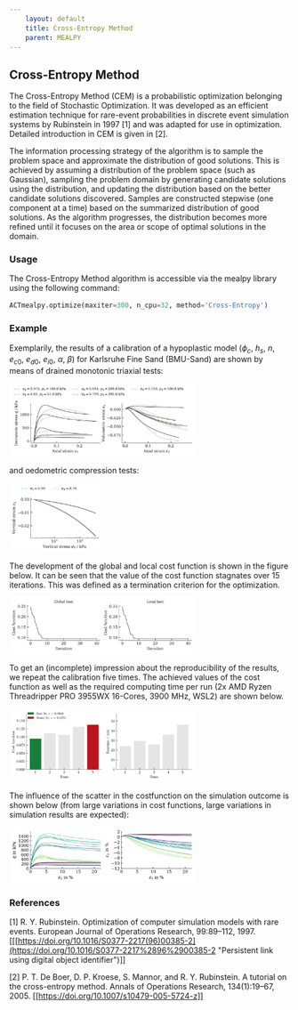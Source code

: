 ```yaml
---
    layout: default
    title: Cross-Entropy Method
    parent: MEALPY
---
```

## Cross-Entropy Method

The Cross-Entropy Method (CEM) is a probabilistic optimization belonging to the field of Stochastic Optimization. It was developed as an efficient estimation technique for rare-event probabilities in discrete event simulation systems by Rubinstein in 1997 [1] and was adapted for use in optimization. Detailed introduction in CEM is given in [2].

The information processing strategy of the algorithm is to sample the problem space and approximate the distribution of good solutions. This is achieved by assuming a distribution of the problem space (such as Gaussian), sampling the problem domain by generating candidate solutions using the distribution, and updating the distribution based on the better candidate solutions discovered. Samples are constructed stepwise (one component at a time) based on the summarized distribution of good solutions. As the algorithm progresses, the distribution becomes more refined until it focuses on the area or scope of optimal solutions in the domain.

### Usage
The Cross-Entropy Method algorithm is accessible via the mealpy library using the following command:
```python
ACTmealpy.optimize(maxiter=300, n_cpu=32, method='Cross-Entropy')
```
### Example
Exemplarily, the results of a calibration of a hypoplastic model ($\phi_c$, $h_s$, $n$, $e_{c0}$, $e_{d0}$, $e_{i0}$, $\alpha$, $\beta$) for Karlsruhe Fine Sand (BMU-Sand) are shown by means of drained monotonic triaxial tests:

<img src="./cem/triaxCD.png" alt="triaxCD" width="66%"/>

and oedometric compression tests:

<img src="./cem/oedometer.png" alt="oedometer" width="33%"/>

The development of the global and local cost function is shown in the figure below. It can be seen that the value of the cost function stagnates over 15 iterations. This was defined as a termination criterion for the optimization.

<img src="./cem/fitness_function.png" alt="fitness_function" width="66%"/>

To get an (incomplete) impression about the reproducibility of the results, we repeat the calibration five times. The achieved values of the cost function as well as the required computing time per run (2x AMD Ryzen Threadripper PRO 3955WX 16-Cores, 3900 MHz, WSL2) are shown below.

<img src="./cem/statistics.png" alt="statistics" width="66%"/>

The influence of the scatter in the costfunction on the simulation outcome is shown below (from large variations in cost functions, large variations in simulation results are expected):

<img src="./cem/triaxCD_all.png" alt="triaxCD_all" width="66%"/>

### References
[1] R. Y. Rubinstein. Optimization of computer simulation models with rare events. European Journal of Operations Research, 99:89–112, 1997. [[[https://doi.org/10.1016/S0377-2217(96)00385-2](https://doi.org/10.1016/S0377-2217%2896%2900385-2 "Persistent link using digital object identifier")]]

[2] P. T. De Boer, D. P. Kroese, S. Mannor, and R. Y. Rubinstein. A tutorial on the cross-entropy method. Annals of Operations Research, 134(1):19–67, 2005. [[https://doi.org/10.1007/s10479-005-5724-z]]
